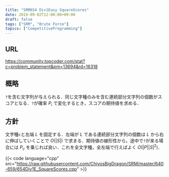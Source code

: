 ```yaml
---
title: "SRM654 Div1Easy SquareScores"
date: 2019-09-02T12:00:00+09:00
draft: false
tags: ["SRM", "Brute Force"]
topics: ["CompetitiveProgramming"]
---
```


## URL
https://community.topcoder.com/stat?c=problem_statement&pm=13694&rd=16318

## 概略
`?`を含む文字列が与えられる．同じ文字種のみを含む連続部分文字列の個数がスコアとなる．`?`が確率 $P_i$ で変化するとき，スコアの期待値を求める．

## 方針
文字種`c`と左端 $L$ を固定する．左端が $L$ である連続部分文字列の個数は $L$ から右に伸ばしていくことで $O(|S|)$ で求まる．期待値の線形性から，途中で`?`が来る場合には $P_c$ を乗じれば良い．これを全文字種，全左端で行えばよく $O(|P||S|^2)$．

{{< code language="cpp" src="https://raw.githubusercontent.com/ChiyosBigDragon/SRM/master/640-659/654Div1E_SquareScores.cpp" >}}

